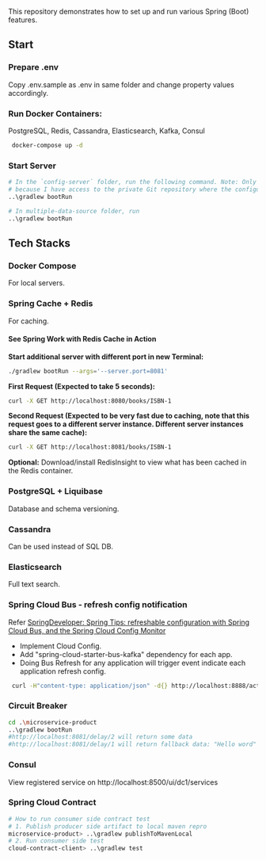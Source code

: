 This repository demonstrates how to set up and run various Spring (Boot) features.

## Start

### Prepare .env

Copy \.env.sample as .env in same folder and change property values accordingly.

### Run Docker Containers:

PostgreSQL, Redis, Cassandra, Elasticsearch, Kafka, Consul

```bash
 docker-compose up -d
```

### Start Server

```bash
# In the `config-server` folder, run the following command. Note: Only I can run this successfully
# because I have access to the private Git repository where the configurations are stored.
..\gradlew bootRun

# In multiple-data-source folder, run
..\gradlew bootRun
```

## Tech Stacks

### Docker Compose

For local servers.

### Spring Cache + Redis

For caching.

#### See Spring Work with Redis Cache in Action

**Start additional server with different port in new Terminal:**

```bash
./gradlew bootRun --args='--server.port=8081'
```

**First Request (Expected to take 5 seconds):**

```bash
curl -X GET http://localhost:8080/books/ISBN-1
```

**Second Request (Expected to be very fast due to caching, note that this request goes to a different server instance.
Different server instances share the same cache):**

```bash
curl -X GET http://localhost:8081/books/ISBN-1
```

**Optional:** Download/install RedisInsight to view what has been cached in the Redis container.

### PostgreSQL + Liquibase

Database and schema versioning.

### Cassandra

Can be used instead of SQL DB.

### Elasticsearch

Full text search.

### Spring Cloud Bus - refresh config notification

Refer [SpringDeveloper: Spring Tips: refreshable configuration with Spring Cloud Bus, and the Spring Cloud Config Monitor](https://www.youtube.com/watch?v=aC_siBP8rx8)

- Implement Cloud Config.
- Add "spring-cloud-starter-bus-kafka" dependency for each app.
- Doing Bus Refresh for any application will trigger event indicate each application refresh config.

```bash
 curl -H"content-type: application/json" -d{} http://localhost:8888/actuator/busrefresh
```

### Circuit Breaker

```bash
cd .\microservice-product
..\gradlew bootRun
#http://localhost:8081/delay/2 will return some data
#http://localhost:8081/delay/1 will return fallback data: "Hello word"
```

### Consul

View registered service on http://localhost:8500/ui/dc1/services

### Spring Cloud Contract

```bash
# How to run consumer side contract test
# 1. Publish producer side artifact to local maven repro
microservice-product> ..\gradlew publishToMavenLocal
# 2. Run consumer side test
cloud-contract-client> ..\gradlew test
```
